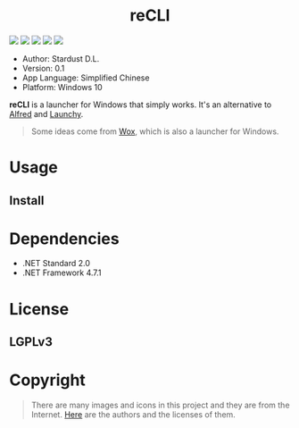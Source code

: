 <div align="center">
    <!--<img src="./resources/images/core.png" width = "8%"/>-->
    <h1>reCLI</h1>
</div>

![](https://img.shields.io/badge/framework-.netframework4.7.1-blue.svg)
![](https://img.shields.io/badge/build-passing-brightgreen.svg)
![](https://img.shields.io/badge/alpha-v0.1-blue.svg)
[![](https://img.shields.io/badge/wiki-v0.1-blue.svg)](https://github.com/StardustDL/reCLI/wiki)
![](http://progressed.io/bar/20?title=done)

+ Author: Stardust D.L.
+ Version: 0.1
+ App Language: Simplified Chinese
+ Platform: Windows 10

**reCLI** is a launcher for Windows that simply works. It's an alternative to [Alfred](https://www.alfredapp.com/) and [Launchy](http://www.launchy.net/).

> Some ideas come from [Wox](https://github.com/Wox-launcher/Wox), which is also a launcher for Windows.

# Usage

## Install

# Dependencies

- .NET Standard 2.0
- .NET Framework 4.7.1

# License

## LGPLv3

# Copyright

> There are many images and icons in this project and they are from the Internet. [Here](https://github.com/StardustDL/reCLI/wiki/Copyrights) are the authors and the licenses of them.